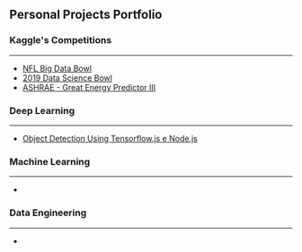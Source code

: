 ## Personal Projects Portfolio


### Kaggle's Competitions
---

- [NFL Big Data Bowl](https://www.kaggle.com/c/nfl-big-data-bowl-2020)
- [2019 Data Science Bowl](https://www.kaggle.com/c/data-science-bowl-2019)
- [ASHRAE - Great Energy Predictor III](https://www.kaggle.com/c/ashrae-energy-prediction)


### Deep Learning
---

- [Object Detection Using Tensorflow.js e Node.js](https://github.com/RodrigoLima82/ComputerVision/tree/master/Deteccao_de_objetos)


### Machine Learning
---

- 


### Data Engineering
---
- 
